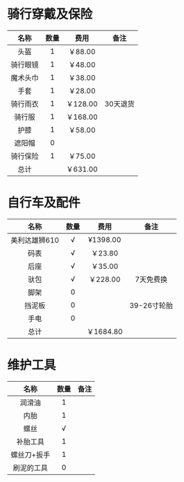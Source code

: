 骑行穿戴及保险
=======
|名称  |数量  |费用 | 备注|
|:--:  |:--:  |:--:|:--:|
|头盔  |1     |￥88.00|
|骑行眼镜|1   |￥48.00 |
|魔术头巾|1   |￥38.00 |
|手套  |1     |￥28.00 |
|骑行雨衣|1   |￥128.00|30天退货
|骑行服|1     |￥168.00|
|护膝  |1     |￥58.00 |
|遮阳帽|0     |       | 
|骑行保险|1     |￥75.00|
|总计    |      |￥631.00|

自行车及配件
=========
|名称  |数量  |费用 | 备注|
|:--:  |:--:  |:--:|:--:|
|美利达雄狮610|&radic;|¥1398.00|
|码表  |&radic;|￥23.80|
|后座  |&radic;|￥35.00 |
|驮包  |&radic; |￥228.00|7天免费换
|脚架  |0     |   |
|挡泥板|0     |   |39-26寸轮胎|
|手电  |0     |   |
|总计  |      |￥1684.80

维护工具
=======
|名称       |数量  |备注  |
|:--:       |:--: |:--:|
|润滑油     |1     |   |
|内胎       |1    |  |
|螺丝       |&radic; |  |
|补胎工具   |1    |  |
|螺丝刀+扳手|1    |
|刷泥的工具 |0    |  |